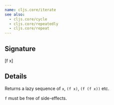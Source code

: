```yaml
---
name: cljs.core/iterate
see also:
  - cljs.core/cycle
  - cljs.core/repeatedly
  - cljs.core/repeat
---
```


## Signature
[f x]


## Details

Returns a lazy sequence of `x`, `(f x)`, `(f (f x))` etc.

`f` must be free of side-effects.
